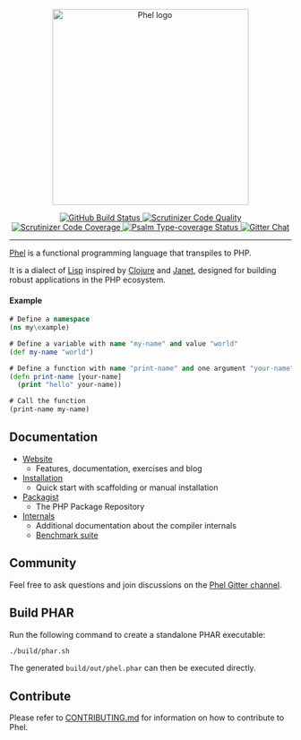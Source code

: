 <p align="center">
  <img src="logo_readme.svg" width="350" alt="Phel logo"/>
</p>

<p align="center">
  <a href="https://github.com/phel-lang/phel-lang/actions">
    <img src="https://github.com/phel-lang/phel-lang/workflows/CI/badge.svg" alt="GitHub Build Status">
  </a>
  <a href="https://scrutinizer-ci.com/g/phel-lang/phel-lang/?branch=main">
    <img src="https://scrutinizer-ci.com/g/phel-lang/phel-lang/badges/quality-score.png?b=main" alt="Scrutinizer Code Quality">
  </a>
  <a href="https://scrutinizer-ci.com/g/phel-lang/phel-lang/?branch=main">
    <img src="https://scrutinizer-ci.com/g/phel-lang/phel-lang/badges/coverage.png?b=main" alt="Scrutinizer Code Coverage">
  </a>
  <a href="https://shepherd.dev/github/phel-lang/phel-lang">
    <img src="https://shepherd.dev/github/phel-lang/phel-lang/coverage.svg" alt="Psalm Type-coverage Status">
  </a>
  <a href="https://gitter.im/phel-lang/community?utm_source=badge&amp;utm_medium=badge&amp;utm_campaign=pr-badge">
    <img src="https://badges.gitter.im/Join%20Chat.svg" alt="Gitter Chat">
  </a>
</p>


---

[Phel](https://phel-lang.org/) is a functional programming language that transpiles to PHP.

It is a dialect of [Lisp](https://en.wikipedia.org/wiki/Lisp_(programming_language)) inspired by [Clojure](https://clojure.org/) and [Janet](https://janet-lang.org/), designed for building robust applications in the PHP ecosystem.

#### Example
<!-- using "clojure" here is just for the md coloring -->
```clojure
# Define a namespace
(ns my\example)

# Define a variable with name "my-name" and value "world"
(def my-name "world")

# Define a function with name "print-name" and one argument "your-name"
(defn print-name [your-name]
  (print "hello" your-name))

# Call the function
(print-name my-name)
```

## Documentation

- [Website](https://phel-lang.org)
  - Features, documentation, exercises and blog
- [Installation](https://phel-lang.org/documentation/getting-started/)
  - Quick start with scaffolding or manual installation
- [Packagist](https://packagist.org/packages/phel-lang/phel-lang)
  - The PHP Package Repository
- [Internals](docs/internals/compiler.md)
  - Additional documentation about the compiler internals
  - [Benchmark suite](docs/internals/benchmarks.md)

## Community

Feel free to ask questions and join discussions on the [Phel Gitter channel](https://gitter.im/phel-lang/community).

## Build PHAR

Run the following command to create a standalone PHAR executable:

```sh
./build/phar.sh
```

The generated `build/out/phel.phar` can then be executed directly.

## Contribute

Please refer to [CONTRIBUTING.md](https://github.com/phel-lang/phel-lang/blob/main/.github/CONTRIBUTING.md) for information on how to contribute to Phel.
